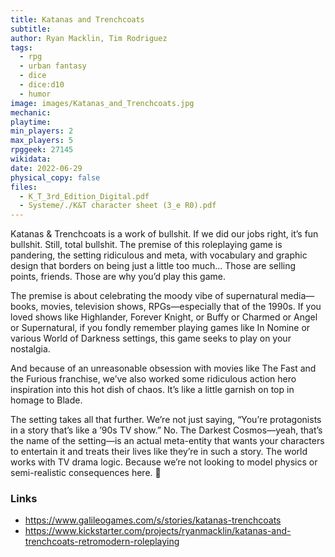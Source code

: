 ```yaml
---
title: Katanas and Trenchcoats
subtitle: 
author: Ryan Macklin, Tim Rodriguez
tags:
  - rpg
  - urban fantasy
  - dice
  - dice:d10
  - humor
image: images/Katanas_and_Trenchcoats.jpg
mechanic: 
playtime:
min_players: 2
max_players: 5
rpggeek: 27145
wikidata:
date: 2022-06-29
physical_copy: false
files:
  - K_T_3rd_Edition_Digital.pdf
  - Systeme/./K&T character sheet (3_e R0).pdf
---
```


<!-- Excerpt Start -->
Katanas & Trenchcoats is a work of bullshit. If we did our jobs right,
it’s fun bullshit. Still, total bullshit. The premise of this roleplaying
game is pandering, the setting ridiculous and meta, with vocabulary
and graphic design that borders on being just a little too much…
Those are selling points, friends. Those are why you’d play
this game.

The premise is about celebrating the moody vibe of supernatural
media—books, movies, television shows, RPGs—especially that of
the 1990s. If you loved shows like Highlander, Forever Knight, or Buffy
or Charmed or Angel or Supernatural, if you fondly remember playing
games like In Nomine or various World of Darkness settings, this
game seeks to play on your nostalgia.

<!-- Excerpt End -->

And because of an unreasonable obsession with movies like The
Fast and the Furious franchise, we’ve also worked some ridiculous
action hero inspiration into this hot dish of chaos. It’s like a little
garnish on top in homage to Blade.

The setting takes all that further. We’re not just saying, “You’re
protagonists in a story that’s like a ’90s TV show.” No. The Darkest
Cosmos—yeah, that’s the name of the setting—is an actual meta-entity that wants your characters to entertain it and treats their lives
like they’re in such a story. The world works with TV drama logic.
Because we’re not looking to model physics or semi-realistic consequences here.


### Links

- https://www.galileogames.com/s/stories/katanas-trenchcoats 
- https://www.kickstarter.com/projects/ryanmacklin/katanas-and-trenchcoats-retromodern-roleplaying
